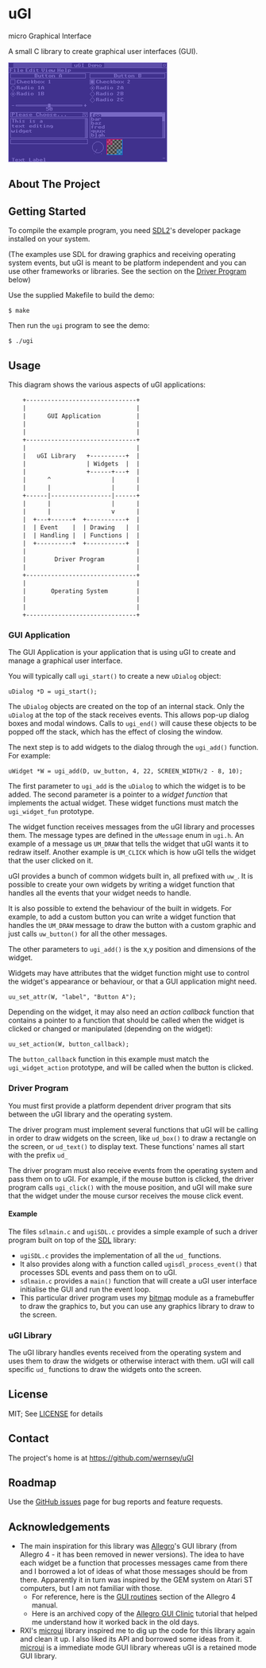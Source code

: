 # uGI

micro Graphical Interface

A small C library to create graphical user interfaces (GUI).

![screenshot](doc/screen.gif)

## About The Project

## Getting Started

To compile the example program, you need [SDL2][SDL]'s developer package installed on your system.

(The examples use SDL for drawing graphics and receiving operating system events, but uGI is meant to be platform independent and you can use other frameworks or libraries. See the section on the [Driver Program](#driver-program) below)

Use the supplied Makefile to build the demo:

```
$ make
```

Then run the `ugi` program to see the demo:

```
$ ./ugi
```

## Usage

This diagram shows the various aspects of uGI applications:

```
    +-------------------------------+
    |                               |
    |      GUI Application          |
    |                               |
    |                               |
    +-------------------------------+
    |                               |
    |   uGI Library   +----------+  |
    |                 | Widgets  |  |
    |                 +------+---+  |
    |      ^                 |      |
    |      |                 |      |
    +------|-----------------|------+
    |      |                 |      |
    |      |                 v      |
    |  +---+------+  +-----------+  |
    |  | Event    |  | Drawing   |  |
    |  | Handling |  | Functions |  |
    |  +----------+  +-----------+  |
    |                               |
    |        Driver Program         |
    |                               |
    +-------------------------------+
    |                               |
    |       Operating System        |
    |                               |
    |                               |
    +-------------------------------+
```

### GUI Application

The GUI Application is your application that is using uGI to create and manage a graphical user interface.

You will typically call `ugi_start()` to create a new `uDialog` object:

    uDialog *D = ugi_start();

The `uDialog` objects are created on the top of an internal stack. Only the `uDialog` at the top of the stack receives events. This allows pop-up dialog boxes and modal windows. Calls to `ugi_end()` will cause these objects to be popped off the stack, which has the effect of closing the window.

The next step is to add widgets to the dialog through the `ugi_add()` function. For example:

    uWidget *W = ugi_add(D, uw_button, 4, 22, SCREEN_WIDTH/2 - 8, 10);

The first parameter to `ugi_add` is the `uDialog` to which the widget is to be added. The second parameter is a pointer to a _widget function_ that implements the actual widget. These widget functions must match the `ugi_widget_fun` prototype.

The widget function receives messages from the uGI library and processes them. The message types are defined in the `uMessage` enum in `ugi.h`. An example of a message us `UM_DRAW` that tells the widget that uGI wants it to redraw itself. Another example is `UM_CLICK` which is how uGI tells the widget that the user clicked on it.

uGI provides a bunch of common widgets built in, all prefixed with `uw_`. It is possible to create your own widgets by writing a widget function that handles all the events that your widget needs to handle.

It is also possible to extend the behaviour of the built in widgets. For example, to add a custom button you can write a widget function that handles the `UM_DRAW` message to draw the button with a custom graphic and just calls `uw_button()` for all the other messages.

The other parameters to `ugi_add()` is the x,y position and dimensions of the widget.

Widgets may have attributes that the widget function might use to control the widget's appearance or behaviour, or that a GUI application might need.

    uu_set_attr(W, "label", "Button A");

Depending on the widget, it may also need an _action callback_ function that contains a pointer to a function that should be called when the widget is clicked or changed or manipulated (depending on the widget):

    uu_set_action(W, button_callback);

The `button_callback` function in this example must match the `ugi_widget_action` prototype, and will be called when the button is clicked.

### Driver Program

You must first provide a platform dependent driver program that sits between the uGI library and the operating system.

The driver program must implement several functions that uGI will be calling in order to draw widgets on the screen, like `ud_box()` to draw a rectangle on the screen, or `ud_text()` to display text. These functions' names all start with the prefix `ud_`

The driver program must also receive events from the operating system and pass them on to uGI. For example, if the mouse button is clicked, the driver program calls `ugi_click()` with the mouse position, and uGI will make sure that the widget under the mouse cursor receives the mouse click event.

#### Example

The files `sdlmain.c` and `ugiSDL.c` provides a simple example of such a driver program built on top of the [SDL][] library:

* `ugiSDL.c` provides the implementation of all the `ud_` functions.
* It also provides along with a function called `ugisdl_process_event()` that processes SDL events and pass them on to uGI.
* `sdlmain.c` provides a `main()` function that will create a uGI user interface initialise the GUI and run the event loop.
* This particular driver program uses my [bitmap][] module as a framebuffer to draw the graphics to, but you can use any graphics library to draw to the screen.

### uGI Library

The uGI library handles events received from the operating system and uses them to draw the widgets or otherwise interact with them. uGI will call specific `ud_` functions to draw the widgets onto the screen.

[SDL]: https://www.libsdl.org/
[bitmap]: https://github.com/wernsey/bitmap

## License

MIT; See [LICENSE](LICENSE) for details

## Contact

The project's home is at <https://github.com/wernsey/uGI>

## Roadmap

Use the [GitHub issues](https://github.com/wernsey/uGI/issues) page for bug reports and feature requests.

## Acknowledgements

* The main inspiration for this library was [Allegro]'s GUI library (from Allegro 4 - it has been removed in newer versions). The idea to have each widget be a function that processes messages came from there and I borrowed a lot of ideas of what those messages should be from there. Apparently it in turn was inspired by the GEM system on Atari ST computers, but I am not familiar with those.
  * For reference, here is the [GUI routines](https://liballeg.org/stabledocs/en/alleg035.html) section of the Allegro 4 manual.
  * Here is an archived copy of the [Allegro GUI Clinic][allegro-gui] tutorial that helped me understand how it worked back in the old days.
* RXI's [microui] library inspired me to dig up the code for this library again and clean it up. I also liked its API and borrowed some ideas from it. [microui] is a immediate mode GUI library whereas uGI is a retained mode GUI library.

[allegro]: https://liballeg.org/
[allegro-gui]: https://web.archive.org/web/20070830233754/http://agdn.netfirms.com/main/gui/
[microui]: https://github.com/rxi/microui